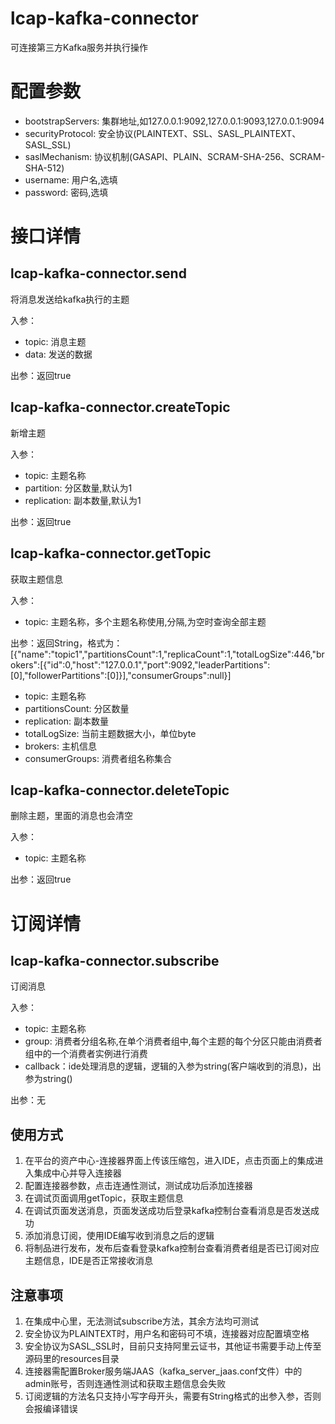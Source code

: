 # lcap-kafka-connector

可连接第三方Kafka服务并执行操作

# 配置参数

- bootstrapServers: 集群地址,如127.0.0.1:9092,127.0.0.1:9093,127.0.0.1:9094
- securityProtocol: 安全协议(PLAINTEXT、SSL、SASL_PLAINTEXT、SASL_SSL)
- saslMechanism: 协议机制(GASAPI、PLAIN、SCRAM-SHA-256、SCRAM-SHA-512)
- username: 用户名,选填
- password: 密码,选填

# 接口详情

## lcap-kafka-connector.send

将消息发送给kafka执行的主题

入参：

- topic: 消息主题
- data: 发送的数据

出参：返回true

## lcap-kafka-connector.createTopic

新增主题

入参：

- topic: 主题名称
- partition: 分区数量,默认为1
- replication: 副本数量,默认为1

出参：返回true

## lcap-kafka-connector.getTopic

获取主题信息

入参：

- topic: 主题名称，多个主题名称使用,分隔,为空时查询全部主题

出参：返回String，格式为：[{"name":"topic1","partitionsCount":1,"replicaCount":1,"totalLogSize":446,"brokers":[{"id":0,"host":"127.0.0.1","port":9092,"leaderPartitions":[0],"followerPartitions":[0]}],"consumerGroups":null}]
- topic: 主题名称
- partitionsCount: 分区数量
- replication: 副本数量
- totalLogSize: 当前主题数据大小，单位byte
- brokers: 主机信息
- consumerGroups: 消费者组名称集合

## lcap-kafka-connector.deleteTopic

删除主题，里面的消息也会清空

入参：

- topic: 主题名称

出参：返回true

# 订阅详情

## lcap-kafka-connector.subscribe

订阅消息

入参：

- topic: 主题名称
- group: 消费者分组名称,在单个消费者组中,每个主题的每个分区只能由消费者组中的一个消费者实例进行消费
- callback：ide处理消息的逻辑，逻辑的入参为string(客户端收到的消息)，出参为string()

出参：无

## 使用方式

1. 在平台的资产中心-连接器界面上传该压缩包，进入IDE，点击页面上的集成进入集成中心并导入连接器
2. 配置连接器参数，点击连通性测试，测试成功后添加连接器
3. 在调试页面调用getTopic，获取主题信息
4. 在调试页面发送消息，页面发送成功后登录kafka控制台查看消息是否发送成功
5. 添加消息订阅，使用IDE编写收到消息之后的逻辑
6. 将制品进行发布，发布后查看登录kafka控制台查看消费者组是否已订阅对应主题信息，IDE是否正常接收消息


## 注意事项

1. 在集成中心里，无法测试subscribe方法，其余方法均可测试
2. 安全协议为PLAINTEXT时，用户名和密码可不填，连接器对应配置填空格
3. 安全协议为SASL_SSL时，目前只支持阿里云证书，其他证书需要手动上传至源码里的resources目录
4. 连接器需配置Broker服务端JAAS（kafka_server_jaas.conf文件）中的admin账号，否则连通性测试和获取主题信息会失败
5. 订阅逻辑的方法名只支持小写字母开头，需要有String格式的出参入参，否则会报编译错误
